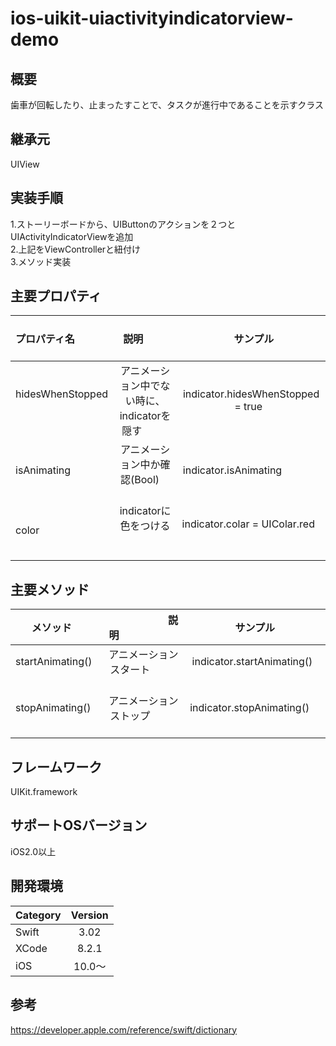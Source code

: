 # ios-uikit-uiactivityindicatorview-demo

## 概要
歯車が回転したり、止まったすことで、タスクが進行中であることを示すクラス

## 継承元
UIView

## 実装手順
1.ストーリーボードから、UIButtonのアクションを２つとUIActivityIndicatorViewを追加</br>
2.上記をViewControllerと紐付け</br>
3.メソッド実装</br>

## 主要プロパティ                                       
|プロパティ名            |                      説明                         |                サンプル              |
|:---------------------|:------------------------------------------------:|:-----------------------------------:|
|hidesWhenStopped      | アニメーション中でない時に、indicatorを隠す            |indicator.hidesWhenStopped = true    |                             
|isAnimating           | アニメーション中か確認(Bool)                         |indicator.isAnimating                |
|color                 | indicatorに色をつける                              |indicator.colar = UIColar.red        |

## 主要メソッド
|        メソッド       |                       説明                        |                サンプル               |
|:---------------------|:------------------------------------------------:|:------------------------------------:|
|startAnimating()      |アニメーションスタート                                |indicator.startAnimating()            |      
|stopAnimating()       |アニメーションストップ                                |indicator.stopAnimating()             |


## フレームワーク
UIKit.framework

## サポートOSバージョン
iOS2.0以上

## 開発環境
| Category | Version |
|:---------|:-------:|
| Swift    | 3.02    |
| XCode    | 8.2.1   |
| iOS      | 10.0〜  |

## 参考
https://developer.apple.com/reference/swift/dictionary
